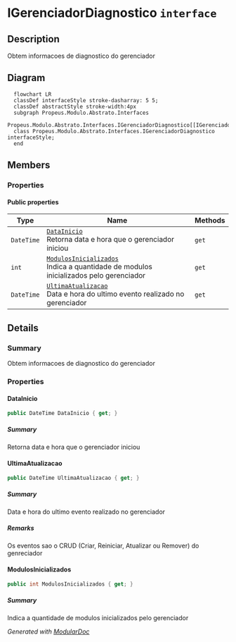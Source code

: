 # IGerenciadorDiagnostico `interface`

## Description
Obtem informacoes de diagnostico do gerenciador

## Diagram
```mermaid
  flowchart LR
  classDef interfaceStyle stroke-dasharray: 5 5;
  classDef abstractStyle stroke-width:4px
  subgraph Propeus.Modulo.Abstrato.Interfaces
  Propeus.Modulo.Abstrato.Interfaces.IGerenciadorDiagnostico[[IGerenciadorDiagnostico]]
  class Propeus.Modulo.Abstrato.Interfaces.IGerenciadorDiagnostico interfaceStyle;
  end
```

## Members
### Properties
#### Public  properties
| Type | Name | Methods |
| --- | --- | --- |
| `DateTime` | [`DataInicio`](#datainicio)<br>Retorna data e hora que o gerenciador iniciou | `get` |
| `int` | [`ModulosInicializados`](#modulosinicializados)<br>Indica a quantidade de modulos inicializados pelo gerenciador | `get` |
| `DateTime` | [`UltimaAtualizacao`](#ultimaatualizacao)<br>Data e hora do ultimo evento realizado no gerenciador | `get` |

## Details
### Summary
Obtem informacoes de diagnostico do gerenciador

### Properties
#### DataInicio
```csharp
public DateTime DataInicio { get; }
```
##### Summary
Retorna data e hora que o gerenciador iniciou

#### UltimaAtualizacao
```csharp
public DateTime UltimaAtualizacao { get; }
```
##### Summary
Data e hora do ultimo evento realizado no gerenciador

##### Remarks
Os eventos sao o CRUD (Criar, Reiniciar, Atualizar ou Remover) do genreciador

#### ModulosInicializados
```csharp
public int ModulosInicializados { get; }
```
##### Summary
Indica a quantidade de modulos inicializados pelo gerenciador

*Generated with* [*ModularDoc*](https://github.com/hailstorm75/ModularDoc)
